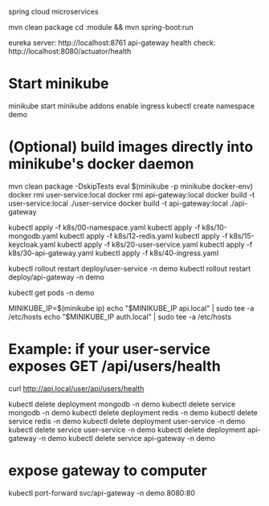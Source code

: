spring cloud microservices

mvn clean package
cd :module && mvn spring-boot:run

eureka server: http://localhost:8761
api-gateway health check: http://localhost:8080/actuator/health


# Start minikube
minikube start
minikube addons enable ingress
kubectl create namespace demo
# (Optional) build images directly into minikube's docker daemon
mvn clean package -DskipTests
eval $(minikube -p minikube docker-env)
docker rmi user-service:local
docker rmi api-gateway:local
docker build -t user-service:local ./user-service
docker build -t api-gateway:local ./api-gateway

kubectl apply -f k8s/00-namespace.yaml
kubectl apply -f k8s/10-mongodb.yaml
kubectl apply -f k8s/12-redis.yaml
kubectl apply -f k8s/15-keycloak.yaml
kubectl apply -f k8s/20-user-service.yaml
kubectl apply -f k8s/30-api-gateway.yaml
kubectl apply -f k8s/40-ingress.yaml

kubectl rollout restart deploy/user-service -n demo
kubectl rollout restart deploy/api-gateway -n demo

kubectl get pods -n demo

MINIKUBE_IP=$(minikube ip)
echo "$MINIKUBE_IP api.local"  | sudo tee -a /etc/hosts
echo "$MINIKUBE_IP auth.local" | sudo tee -a /etc/hosts

# Example: if your user-service exposes GET /api/users/health
curl http://api.local/user/api/users/health

kubectl delete deployment mongodb -n demo
kubectl delete service mongodb -n demo
kubectl delete deployment redis -n demo
kubectl delete service redis -n demo
kubectl delete deployment user-service -n demo
kubectl delete service user-service -n demo
kubectl delete deployment api-gateway -n demo
kubectl delete service api-gateway -n demo

# expose gateway to computer
kubectl port-forward svc/api-gateway -n demo 8080:80